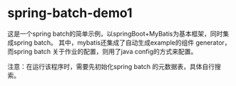 # spring-batch-demo1
这是一个spring batch的简单示例，以springBoot+MyBatis为基本框架，同时集成spring batch。
其中，mybatis还集成了自动生成example的组件 generator，而spring batch 关于作业的配置，则用了java config的方式来配置。

注意：在运行该程序时，需要先初始化spring batch 的元数据表，具体自行搜索。
